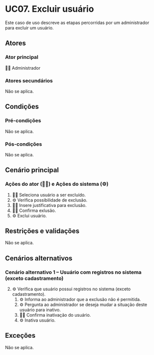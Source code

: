 # UC07. Excluir usuário

Este caso de uso descreve as etapas percorridas por um administrador para excluir um usuário.

## Atores
### Ator principal
👨‍💼 Administrador

### Atores secundários
Não se aplica.

## Condições
### Pré-condições
Não se aplica.

### Pós-condições
Não se aplica.

## Cenário principal
### Ações do ator (👨‍💼) e Ações do sistema (⚙️)
1. 👨‍💼 Seleciona usuário a ser excluído.
2. ⚙️ Verifica possibilidade de exclusão.
3. 👨‍💼 Insere justificativa para exclusão.
4. 👨‍💼 Confirma exlusão.
5. ⚙️ Exclui usuário.

## Restrições e validações
Não se aplica.

## Cenários alternativos
### Cenário alternativo 1 – Usuário com registros no sistema (exceto cadastramento)
2. ⚙️ Verifica que usuário possui registros no sistema (exceto cadastramento).
   1. ⚙️ Informa ao administrador que a exclusão não é permitida.
   2. ⚙️ Pergunta ao administrador se deseja mudar a situação deste usuário para inativo.
   3. 👨‍💼 Confirma inativação do usuário.
   4. ⚙️ Inativa usuário.

## Exceções
Não se aplica.
